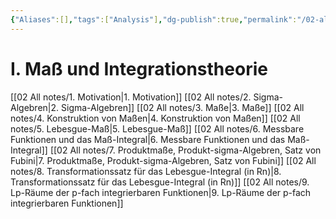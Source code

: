 ```yaml
---
{"Aliases":[],"tags":["Analysis"],"dg-publish":true,"permalink":"/02-all-notes/i-mass-und-integrationstheorie/","dgHomeLink":true,"dgPassFrontmatter":true}
---
```


# I. Maß und Integrationstheorie
[[02 All notes/1. Motivation|1. Motivation]]
[[02 All notes/2. Sigma-Algebren|2. Sigma-Algebren]]
[[02 All notes/3. Maße|3. Maße]]
[[02 All notes/4. Konstruktion von Maßen|4. Konstruktion von Maßen]]
[[02 All notes/5. Lebesgue-Maß|5. Lebesgue-Maß]]
[[02 All notes/6. Messbare Funktionen und das Maß-Integral|6. Messbare Funktionen und das Maß-Integral]]
[[02 All notes/7. Produktmaße, Produkt-sigma-Algebren, Satz von Fubini|7. Produktmaße, Produkt-sigma-Algebren, Satz von Fubini]]
[[02 All notes/8. Transformationssatz für das Lebesgue-Integral (in Rn)|8. Transformationssatz für das Lebesgue-Integral (in Rn)]]
[[02 All notes/9. Lp-Räume der p-fach integrierbaren Funktionen|9. Lp-Räume der p-fach integrierbaren Funktionen]]